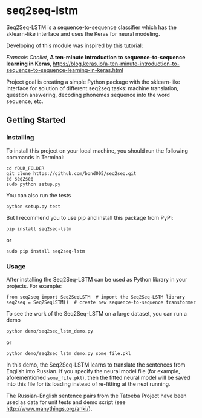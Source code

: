# seq2seq-lstm

Seq2Seq-LSTM is a sequence-to-sequence classifier which has the sklearn-like interface and uses the Keras for neural modeling.

Developing of this module was inspired by this tutorial:

_Francois Chollet_, **A ten-minute introduction to sequence-to-sequence learning in Keras**, https://blog.keras.io/a-ten-minute-introduction-to-sequence-to-sequence-learning-in-keras.html

Project goal is creating a simple Python package with the sklearn-like interface for solution of different seq2seq tasks:
machine translation, question answering, decoding phonemes sequence into the word sequence, etc.

## Getting Started

### Installing

To install this project on your local machine, you should run the following commands in Terminal:

```
cd YOUR_FOLDER
git clone https://github.com/bond005/seq2seq.git
cd seq2seq
sudo python setup.py
```

You can also run the tests

```
python setup.py test
```

But I recommend you to use pip and install this package from PyPi:

```
pip install seq2seq-lstm
```

or

```
sudo pip install seq2seq-lstm
```

### Usage

After installing the Seq2Seq-LSTM can be used as Python library in your projects. For example:

```
from seq2seq import Seq2SeqLSTM  # import the Seq2Seq-LSTM library
seq2seq = Seq2SeqLSTM()  # create new sequence-to-sequence transformer
```

To see the work of the Seq2Seq-LSTM on a large dataset, you can run a demo

```
python demo/seq2seq_lstm_demo.py
```

or

```
python demo/seq2seq_lstm_demo.py some_file.pkl
```

In this demo, the Seq2Seq-LSTM learns to translate the sentences from English into Russian. If you specify the neural model file (for example, aforementioned `some_file.pkl`), then the fitted neural model will be saved into this file for its loading instead of re-fitting at the next running.

The Russian-English sentence pairs from the Tatoeba Project have been used as data for unit tests and demo script (see http://www.manythings.org/anki/).

